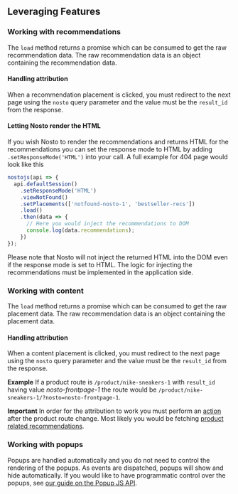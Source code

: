 ## Leveraging Features

### Working with recommendations

The `load` method returns a promise which can be consumed to get the raw recommendation data. The raw recommendation data is an object containing the recommendation data.

#### Handling attribution

When a recommendation placement is clicked, you must redirect to the next page using the `nosto` query parameter and the value must be the `result_id` from the response.

#### Letting Nosto render the HTML

If you wish Nosto to render the recommendations and returns HTML for the recommendations you can set the response mode to HTML by adding `.setResponseMode('HTML')` into your call. A full example for 404 page would look like this

```js
nostojs(api => {
  api.defaultSession()
    .setResponseMode('HTML')
    .viewNotFound()
    .setPlacements(['notfound-nosto-1', 'bestseller-recs'])
    .load()
    .then(data => {
      // Here you would inject the recommendations to DOM
      console.log(data.recommendations);
    })
});
```
Please note that Nosto will not inject the returned HTML into the DOM even if the response mode is set to HTML. The logic for injecting the recommendations must be implemented in the application side.

### Working with content

The `load` method returns a promise which can be consumed to get the raw placement data. The raw recommendation data is an object containing the placement data.

#### Handling attribution

When a content placement is clicked, you must redirect to the next page using the `nosto` query parameter and the value must be the `result_id` from the response.

**Example**
If a product route is `/product/nike-sneakers-1` with `result_id` having value _nosto-frontpage-1_ the route would be `/product/nike-sneakers-1/?nosto=nosto-frontpage-1`.

**Important**
In order for the attribution to work you must perform an [action](Session-API---Terminology.md#action) after the product route change. Most likely you would be fetching [product related recommendations](SPA/Basics.md#upon-viewing-a-product).

### Working with popups

Popups are handled automatically and you do not need to control the rendering of the popups. As events are dispatched, popups will show and hide automatically. If you would like to have programmatic control over the popups, see [our guide on the Popup JS API](Popups).